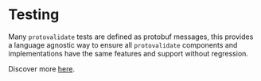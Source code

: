 # Testing

Many `protovalidate` tests are defined as protobuf messages, this provides a
language agnostic way to ensure all `protovalidate` components and 
implementations have the same features and support without regression.

Discover more [here](https://github.com/bufbuild/protovalidate/tree/main/tools/protovalidate-conformance).
